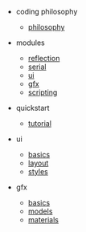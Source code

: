 * coding philosophy

  * [philosophy](philosophy.md)
  
* modules

  * [reflection](reflection.md)
  * [serial](serial.md)
  * [ui](ui.md)
  * [gfx](graphics.md)
  * [scripting](scripting.md)

* quickstart

  * [tutorial](tutorial.md)
  
* ui

  * [basics](ui/basics.md)
  * [layout](ui/layout.md)
  * [styles](ui/styles.md)
  
* gfx

  * [basics](gfx/basics.md)
  * [models](gfx/models.md)
  * [materials](gfx/materials.md)